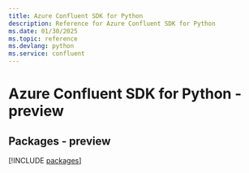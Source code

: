 ```yaml
---
title: Azure Confluent SDK for Python
description: Reference for Azure Confluent SDK for Python
ms.date: 01/30/2025
ms.topic: reference
ms.devlang: python
ms.service: confluent
---
```

# Azure Confluent SDK for Python - preview
## Packages - preview
[!INCLUDE [packages](confluent-index.md)]